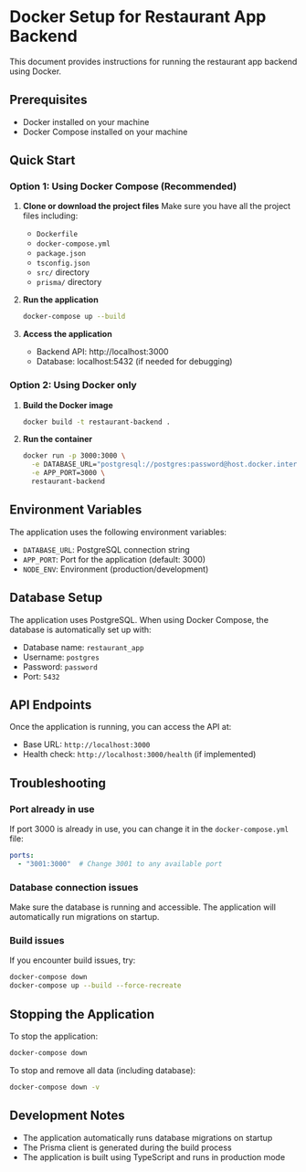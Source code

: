 # Docker Setup for Restaurant App Backend

This document provides instructions for running the restaurant app backend using Docker.

## Prerequisites

- Docker installed on your machine
- Docker Compose installed on your machine

## Quick Start

### Option 1: Using Docker Compose (Recommended)

1. **Clone or download the project files**
   Make sure you have all the project files including:
   - `Dockerfile`
   - `docker-compose.yml`
   - `package.json`
   - `tsconfig.json`
   - `src/` directory
   - `prisma/` directory

2. **Run the application**
   ```bash
   docker-compose up --build
   ```

3. **Access the application**
   - Backend API: http://localhost:3000
   - Database: localhost:5432 (if needed for debugging)

### Option 2: Using Docker only

1. **Build the Docker image**
   ```bash
   docker build -t restaurant-backend .
   ```

2. **Run the container**
   ```bash
   docker run -p 3000:3000 \
     -e DATABASE_URL="postgresql://postgres:password@host.docker.internal:5432/restaurant_app" \
     -e APP_PORT=3000 \
     restaurant-backend
   ```

## Environment Variables

The application uses the following environment variables:

- `DATABASE_URL`: PostgreSQL connection string
- `APP_PORT`: Port for the application (default: 3000)
- `NODE_ENV`: Environment (production/development)

## Database Setup

The application uses PostgreSQL. When using Docker Compose, the database is automatically set up with:
- Database name: `restaurant_app`
- Username: `postgres`
- Password: `password`
- Port: `5432`

## API Endpoints

Once the application is running, you can access the API at:
- Base URL: `http://localhost:3000`
- Health check: `http://localhost:3000/health` (if implemented)

## Troubleshooting

### Port already in use
If port 3000 is already in use, you can change it in the `docker-compose.yml` file:
```yaml
ports:
  - "3001:3000"  # Change 3001 to any available port
```

### Database connection issues
Make sure the database is running and accessible. The application will automatically run migrations on startup.

### Build issues
If you encounter build issues, try:
```bash
docker-compose down
docker-compose up --build --force-recreate
```

## Stopping the Application

To stop the application:
```bash
docker-compose down
```

To stop and remove all data (including database):
```bash
docker-compose down -v
```

## Development Notes

- The application automatically runs database migrations on startup
- The Prisma client is generated during the build process
- The application is built using TypeScript and runs in production mode 